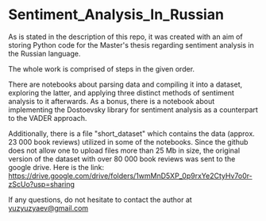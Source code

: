 # Sentiment_Analysis_In_Russian
As is stated in the description of this repo, it was created with an aim of storing Python code for the Master's thesis regarding sentiment analysis in the Russian language.

The whole work is comprised of steps in the given order.

There are notebooks about parsing data and compiling it into a dataset, exploring the latter, and applying three distinct methods of sentiment analysis to it afterwards. As a bonus, there is a notebook about implementing the Dostoevsky library for sentiment analysis as a counterpart to the VADER approach.

Additionally, there is a file "short_dataset" which contains the data (approx. 23 000 book reviews) utilized in some of the notebooks. Since the github does not allow one to upload files more than 25 Mb in size, the original version of the dataset with over 80 000 book reviews was sent to the google drive. Here is the link: https://drive.google.com/drive/folders/1wmMnD5XP_0p9rxYe2CtyHv7o0r-zScUo?usp=sharing

If any questions, do not hesitate to contact the author at yuzyuzyaev@gmail.com
